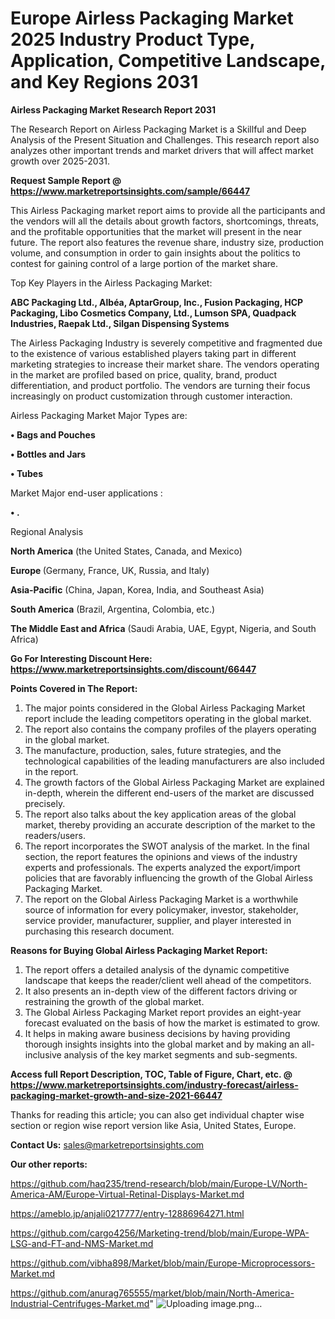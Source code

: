 # Europe Airless Packaging Market 2025 Industry Product Type, Application, Competitive Landscape, and Key Regions 2031

<strong>Airless Packaging Market Research Report 2031</strong>

The Research Report on Airless Packaging Market is a Skillful and Deep Analysis of the Present Situation and Challenges. This research report also analyzes other important trends and market drivers that will affect market growth over 2025-2031.

<strong>Request Sample Report @ <a href=https://www.marketreportsinsights.com/sample/66447>https://www.marketreportsinsights.com/sample/66447</a></strong>

This Airless Packaging market report aims to provide all the participants and the vendors will all the details about growth factors, shortcomings, threats, and the profitable opportunities that the market will present in the near future. The report also features the revenue share, industry size, production volume, and consumption in order to gain insights about the politics to contest for gaining control of a large portion of the market share.

Top Key Players in the Airless Packaging Market:

<strong>ABC Packaging Ltd., Albéa, AptarGroup, Inc., Fusion Packaging, HCP Packaging, Libo Cosmetics Company, Ltd., Lumson SPA, Quadpack Industries, Raepak Ltd., Silgan Dispensing Systems</strong>

The Airless Packaging Industry is severely competitive and fragmented due to the existence of various established players taking part in different marketing strategies to increase their market share. The vendors operating in the market are profiled based on price, quality, brand, product differentiation, and product portfolio. The vendors are turning their focus increasingly on product customization through customer interaction.

Airless Packaging Market Major Types are:

<strong>• Bags and Pouches

• Bottles and Jars

• Tubes</strong>

Market Major end-user applications :

<strong>• .</strong>

Regional Analysis

</u><strong><b>North America</b></strong> (the United States, Canada, and Mexico)

<strong><b>Europe </b></strong>(Germany, France, UK, Russia, and Italy)

<strong><b>Asia-Pacific</b></strong> (China, Japan, Korea, India, and Southeast Asia)

<strong><b>South America</b></strong> (Brazil, Argentina, Colombia, etc.)

<strong><b>The Middle East and Africa</b></strong> (Saudi Arabia, UAE, Egypt, Nigeria, and South Africa)

<strong>Go For Interesting Discount Here: <a href=https://www.marketreportsinsights.com/discount/66447>https://www.marketreportsinsights.com/discount/66447</a></strong>

<strong>Points Covered in The Report:</strong>
<ol>
  <li>The major points considered in the Global Airless Packaging Market report include the leading competitors operating in the global market.</li>
  <li>The report also contains the company profiles of the players operating in the global market.</li>
  <li>The manufacture, production, sales, future strategies, and the technological capabilities of the leading manufacturers are also included in the report.</li>
  <li>The growth factors of the Global Airless Packaging Market are explained in-depth, wherein the different end-users of the market are discussed precisely.</li>
  <li>The report also talks about the key application areas of the global market, thereby providing an accurate description of the market to the readers/users.</li>
  <li>The report incorporates the SWOT analysis of the market. In the final section, the report features the opinions and views of the industry experts and professionals. The experts analyzed the export/import policies that are favorably influencing the growth of the Global Airless Packaging Market.</li>
  <li>The report on the Global Airless Packaging Market is a worthwhile source of information for every policymaker, investor, stakeholder, service provider, manufacturer, supplier, and player interested in purchasing this research document.</li>
</ol>
<strong>Reasons for Buying Global Airless Packaging Market Report:</strong>

<ol>
  <li>The report offers a detailed analysis of the dynamic competitive landscape that keeps the reader/client well ahead of the competitors.</li>
  <li>It also presents an in-depth view of the different factors driving or restraining the growth of the global market.</li>
  <li>The Global Airless Packaging Market report provides an eight-year forecast evaluated on the basis of how the market is estimated to grow.</li>
  <li>It helps in making aware business decisions by having providing thorough insights insights into the global market and by making an all-inclusive analysis of the key market segments and sub-segments.</li>
</ol>
<strong>Access full Report Description, TOC, Table of Figure, Chart, etc. @ <a href=https://www.marketreportsinsights.com/industry-forecast/airless-packaging-market-growth-and-size-2021-66447>https://www.marketreportsinsights.com/industry-forecast/airless-packaging-market-growth-and-size-2021-66447</a></strong>


Thanks for reading this article; you can also get individual chapter wise section or region wise report version like Asia, United States, Europe.

<strong>Contact Us:</strong>
sales@marketreportsinsights.com

<strong>Our other reports:</strong>

<a href=https://github.com/haq235/trend-research/blob/main/Europe-LV/North-America-AM/Europe-Virtual-Retinal-Displays-Market.md>https://github.com/haq235/trend-research/blob/main/Europe-LV/North-America-AM/Europe-Virtual-Retinal-Displays-Market.md</a>

<a href=https://ameblo.jp/anjali0217777/entry-12886964271.html>https://ameblo.jp/anjali0217777/entry-12886964271.html</a>

<a href=https://github.com/cargo4256/Marketing-trend/blob/main/Europe-WPA-LSG-and-FT-and-NMS-Market.md>https://github.com/cargo4256/Marketing-trend/blob/main/Europe-WPA-LSG-and-FT-and-NMS-Market.md</a>

<a href=https://github.com/vibha898/Market/blob/main/Europe-Microprocessors-Market.md>https://github.com/vibha898/Market/blob/main/Europe-Microprocessors-Market.md</a>

<a href=https://github.com/anurag765555/market/blob/main/North-America-Industrial-Centrifuges-Market.md>https://github.com/anurag765555/market/blob/main/North-America-Industrial-Centrifuges-Market.md</a>"
![Uploading image.png…]()
